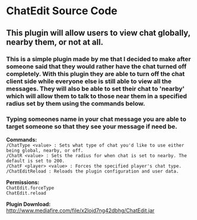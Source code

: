 # ChatEdit Source Code

## This plugin will allow users to view chat globally, nearby them, or not at all.  
  
### This is a simple plugin made by me that I decided to make after someone said that they would rather have the chat turned off completely. With this plugin they are able to turn off the chat client side while everyone else is still able to view all the messages. They will also be able to set their chat to 'nearby' which will allow them to talk to those near them in a specified radius set by them using the commands below.  
  
### Typing someones name in your chat message you are able to target someone so that they see your message if need be.  
  
**Commands:**  
```/ChatType <value> : Sets what type of chat you'd like to use either being global, nearby, or off.```  
```/ChatR <value> : Sets the radius for when chat is set to nearby. The default is set to 200.```  
```/ChatF <player> <value> : Forces the specified player's chat type.```  
```/ChatEditReload : Reloads the plugin configuration and user data.```  
  
**Permissions:**  
```ChatEdit.forceType```  
```ChatEdit.reload```  
  
**Plugin Download:**  
http://www.mediafire.com/file/x2lojd7ng42dbhg/ChatEdit.jar  